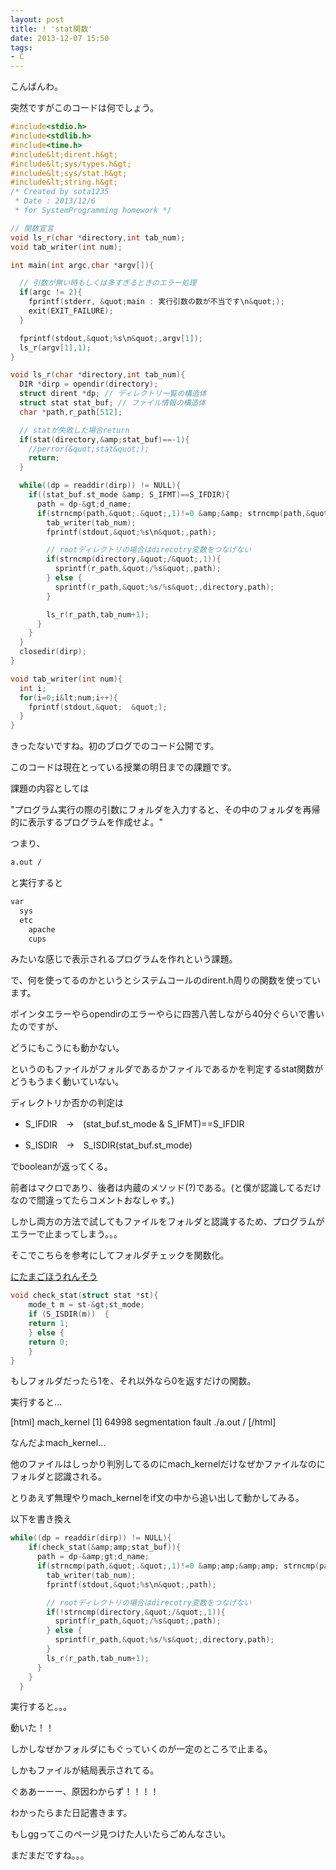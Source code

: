 ```yaml
---
layout: post
title: ! 'stat関数'
date: 2013-12-07 15:50
tags:
- C
---
```

こんばんわ。

突然ですがこのコードは何でしょう。

```c
#include<stdio.h>
#include<stdlib.h>
#include<time.h>
#include&lt;dirent.h&gt;
#include&lt;sys/types.h&gt;
#include&lt;sys/stat.h&gt;
#include&lt;string.h&gt;
/* Created by sota1235
 * Date : 2013/12/6
 * for SystemProgramming homework */

// 関数宣言
void ls_r(char *directory,int tab_num);
void tab_writer(int num);

int main(int argc,char *argv[]){

  // 引数が無い時もしくは多すぎるときのエラー処理
  if(argc != 2){
    fprintf(stderr, &quot;main : 実行引数の数が不当です\n&quot;);
    exit(EXIT_FAILURE);
  }

  fprintf(stdout,&quot;%s\n&quot;,argv[1]);
  ls_r(argv[1],1);
}

void ls_r(char *directory,int tab_num){
  DIR *dirp = opendir(directory);
  struct dirent *dp; // ディレクトリ一覧の構造体
  struct stat stat_buf; // ファイル情報の構造体
  char *path,r_path[512];

  // statが失敗した場合return
  if(stat(directory,&amp;stat_buf)==-1){
    //perror(&quot;stat&quot;);
    return;
  }

  while((dp = readdir(dirp)) != NULL){
    if((stat_buf.st_mode &amp; S_IFMT)==S_IFDIR){
      path = dp-&gt;d_name;
      if(strncmp(path,&quot;.&quot;,1)!=0 &amp;&amp; strncmp(path,&quot;..&quot;,2)!=0){
        tab_writer(tab_num);
        fprintf(stdout,&quot;%s\n&quot;,path);

        // rootディレクトリの場合はdirecotry変数をつなげない
        if(strncmp(directory,&quot;/&quot;,1)){
          sprintf(r_path,&quot;/%s&quot;,path);
        } else {
          sprintf(r_path,&quot;%s/%s&quot;,directory,path);
        }

        ls_r(r_path,tab_num+1);
      }
    }
  }
  closedir(dirp);
}

void tab_writer(int num){
  int i;
  for(i=0;i&lt;num;i++){
    fprintf(stdout,&quot;  &quot;);
  }
}
```

きったないですね。初のブログでのコード公開です。

このコードは現在とっている授業の明日までの課題です。

課題の内容としては

"プログラム実行の際の引数にフォルダを入力すると、その中のフォルダを再帰的に表示するプログラムを作成せよ。"

つまり、

```HTML
a.out /
```

と実行すると

```HTML
var
  sys
  etc
    apache
    cups
```

みたいな感じで表示されるプログラムを作れという課題。

で、何を使ってるのかというとシステムコールのdirent.h周りの関数を使っています。

ポインタエラーやらopendirのエラーやらに四苦八苦しながら40分ぐらいで書いたのですが、

どうにもこうにも動かない。

というのもファイルがフォルダであるかファイルであるかを判定するstat関数がどうもうまく動いていない。

ディレクトリか否かの判定は

- S_IFDIR　-&gt;　(stat_buf.st_mode &amp; S_IFMT)==S_IFDIR


- S_ISDIR　-&gt;　S_ISDIR(stat_buf.st_mode)

でbooleanが返ってくる。

前者はマクロであり、後者は内蔵のメソッド(?)である。(と僕が認識してるだけなので間違ってたらコメントおなしゃす。)

しかし両方の方法で試してもファイルをフォルダと認識するため、プログラムがエラーで止まってしまう。。。

そこでこちらを参考にしてフォルダチェックを関数化。

[にたまごほうれんそう](http://d.hatena.ne.jp/emergent/20080412/1208024023 "にたまごほうれんそう")

```C
void check_stat(struct stat *st){
    mode_t m = st-&gt;st_mode;
    if (S_ISDIR(m))  {
    return 1;
    } else {
    return 0;
    }
}
```

もしフォルダだったら1を、それ以外なら0を返すだけの関数。

実行すると…

[html]
mach_kernel
[1] 64998 segmentation fault ./a.out /
[/html]

なんだよmach_kernel...

他のファイルはしっかり判別してるのにmach_kernelだけなぜかファイルなのにフォルダと認識される。

とりあえず無理やりmach_kernelをif文の中から追い出して動かしてみる。

以下を書き換え

```C
while((dp = readdir(dirp)) != NULL){
    if(check_stat(&amp;amp;stat_buf)){
      path = dp-&amp;gt;d_name;
      if(strncmp(path,&quot;.&quot;,1)!=0 &amp;amp;&amp;amp; strncmp(path,&quot;..&quot;,2)!=0 &amp;&amp; strncmp(path,&quot;mach_kernel&quot;,11)){
        tab_writer(tab_num);
        fprintf(stdout,&quot;%s\n&quot;,path);

        // rootディレクトリの場合はdirecotry変数をつなげない
        if(!strncmp(directory,&quot;/&quot;,1)){
          sprintf(r_path,&quot;/%s&quot;,path);
        } else {
          sprintf(r_path,&quot;%s/%s&quot;,directory,path);
        }
        ls_r(r_path,tab_num+1);
      }
    }
  }
```

実行すると。。。

動いた！！

しかしなぜかフォルダにもぐっていくのが一定のところで止まる。

しかもファイルが結局表示されてる。

ぐああーーー、原因わからず！！！！

わかったらまた日記書きます。

もしggってこのページ見つけた人いたらごめんなさい。

まだまだですね。。。
